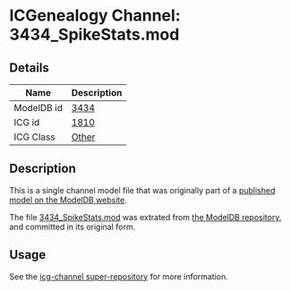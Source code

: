 # ICGenealogy Channel: 3434\_SpikeStats.mod

## Details

Name | Description
---- | -----------
ModelDB id | [3434](http://senselab.med.yale.edu/ModelDB/ShowModel.cshtml?model=3434)
ICG id | [1810](http://icg.neurotheory.ox.ac.uk/channels/other/1810)
ICG Class | [Other](http://icg.neurotheory.ox.ac.uk/channels/other)

## Description

This is a single channel model file that was originally part of a [published model on the ModelDB website](http://senselab.med.yale.edu/mModelDB/ShowModel.cshtml?model=3434).

The file [3434\_SpikeStats.mod](3434_SpikeStats.mod) was extrated from [the ModelDB repository](http://senselab.med.yale.edu/ModelDB/ShowModel.cshtml?model=3434), and committed in its original form.

## Usage

See the [icg-channel super-repository](https://github.com/icgenealogy/icg-channels) for more information.